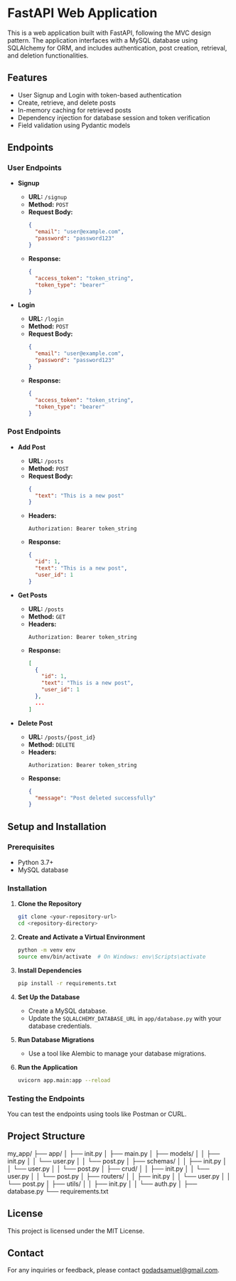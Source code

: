 # FastAPI Web Application

This is a web application built with FastAPI, following the MVC design pattern. The application interfaces with a MySQL database using SQLAlchemy for ORM, and includes authentication, post creation, retrieval, and deletion functionalities.

## Features

- User Signup and Login with token-based authentication
- Create, retrieve, and delete posts
- In-memory caching for retrieved posts
- Dependency injection for database session and token verification
- Field validation using Pydantic models

## Endpoints

### User Endpoints

- **Signup**
  - **URL:** `/signup`
  - **Method:** `POST`
  - **Request Body:**
    ```json
    {
      "email": "user@example.com",
      "password": "password123"
    }
    ```
  - **Response:**
    ```json
    {
      "access_token": "token_string",
      "token_type": "bearer"
    }
    ```

- **Login**
  - **URL:** `/login`
  - **Method:** `POST`
  - **Request Body:**
    ```json
    {
      "email": "user@example.com",
      "password": "password123"
    }
    ```
  - **Response:**
    ```json
    {
      "access_token": "token_string",
      "token_type": "bearer"
    }
    ```

### Post Endpoints

- **Add Post**
  - **URL:** `/posts`
  - **Method:** `POST`
  - **Request Body:**
    ```json
    {
      "text": "This is a new post"
    }
    ```
  - **Headers:**
    ```
    Authorization: Bearer token_string
    ```
  - **Response:**
    ```json
    {
      "id": 1,
      "text": "This is a new post",
      "user_id": 1
    }
    ```

- **Get Posts**
  - **URL:** `/posts`
  - **Method:** `GET`
  - **Headers:**
    ```
    Authorization: Bearer token_string
    ```
  - **Response:**
    ```json
    [
      {
        "id": 1,
        "text": "This is a new post",
        "user_id": 1
      },
      ...
    ]
    ```

- **Delete Post**
  - **URL:** `/posts/{post_id}`
  - **Method:** `DELETE`
  - **Headers:**
    ```
    Authorization: Bearer token_string
    ```
  - **Response:**
    ```json
    {
      "message": "Post deleted successfully"
    }
    ```

## Setup and Installation

### Prerequisites

- Python 3.7+
- MySQL database

### Installation

1. **Clone the Repository**
    ```bash
    git clone <your-repository-url>
    cd <repository-directory>
    ```

2. **Create and Activate a Virtual Environment**
    ```bash
    python -m venv env
    source env/bin/activate  # On Windows: env\Scripts\activate
    ```

3. **Install Dependencies**
    ```bash
    pip install -r requirements.txt
    ```

4. **Set Up the Database**
    - Create a MySQL database.
    - Update the `SQLALCHEMY_DATABASE_URL` in `app/database.py` with your database credentials.

5. **Run Database Migrations**
    - Use a tool like Alembic to manage your database migrations.

6. **Run the Application**
    ```bash
    uvicorn app.main:app --reload
    ```

### Testing the Endpoints

You can test the endpoints using tools like Postman or CURL.

## Project Structure

my_app/
├── app/
│ ├── init.py
│ ├── main.py
│ ├── models/
│ │ ├── init.py
│ │ └── user.py
│ │ └── post.py
│ ├── schemas/
│ │ ├── init.py
│ │ └── user.py
│ │ └── post.py
│ ├── crud/
│ │ ├── init.py
│ │ └── user.py
│ │ └── post.py
│ ├── routers/
│ │ ├── init.py
│ │ └── user.py
│ │ └── post.py
│ ├── utils/
│ │ ├── init.py
│ │ └── auth.py
│ ├── database.py
└── requirements.txt
## License

This project is licensed under the MIT License.

## Contact

For any inquiries or feedback, please contact [godadsamuel@gmail.com](mailto:godadsamuel@gmail.com).
